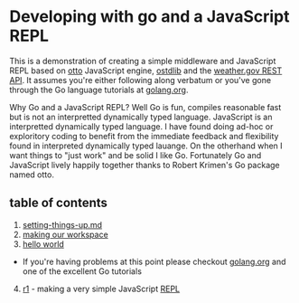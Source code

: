 
# Developing with go and a JavaScript REPL

This is a demonstration of creating a simple middleware and JavaScript REPL based on [otto](https://github.com/robertkrimen/otto) JavaScript engine, [ostdlib](https://github.com/caltechlibrary/ostdlib) and the [weather.gov REST API](http://graphical.weather.gov/xml/rest.php).  It assumes you're either following along verbatum or you've gone through the Go language tutorials at [golang.org](http://golang.org).

Why Go and a JavaScript REPL?  Well Go is fun, compiles reasonable fast but is not an interpretted dynamically typed language. JavaScript is an interpretted dynamically typed language.  I have found doing ad-hoc or exploritory coding to benefit from the immediate feedback and flexibility found in interpreted dynamically typed lauange. On the otherhand when I want things to "just work" and be solid I like Go.  Fortunately Go and JavaScript lively happily together thanks to Robert Krimen's Go package named otto.

## table of contents

1. [setting-things-up.md](setting-things-up.md)
2. [making our workspace](making-our-workspace.md)
3. [hello world](hello-world.md)
  + If you're having problems at this point please checkout [golang.org](http://golang.org) and one of the excellent Go tutorials
4. [r1](r1.md) - making a very simple JavaScript [REPL](https://en.wikipedia.org/wiki/Read%E2%80%93eval%E2%80%93print_loop)
